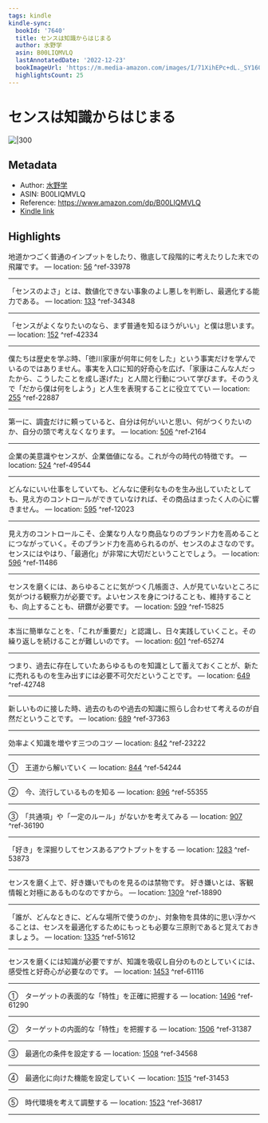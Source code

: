 ```yaml
---
tags: kindle
kindle-sync:
  bookId: '7640'
  title: センスは知識からはじまる
  author: 水野学
  asin: B00LIQMVLQ
  lastAnnotatedDate: '2022-12-23'
  bookImageUrl: 'https://m.media-amazon.com/images/I/71XihEPc+dL._SY160.jpg'
  highlightsCount: 25
---
```


# センスは知識からはじまる
![|300](https://m.media-amazon.com/images/I/71XihEPc+dL.jpg)
## Metadata
* Author: [水野学](https://www.amazon.comundefined)
* ASIN: B00LIQMVLQ
* Reference: https://www.amazon.com/dp/B00LIQMVLQ
* [Kindle link](kindle://book?action=open&asin=B00LIQMVLQ)

## Highlights
地道かつごく普通のインプットをしたり、徹底して段階的に考えたりした末での飛躍です。 — location: [56](kindle://book?action=open&asin=B00LIQMVLQ&location=56) ^ref-33978

---
「センスのよさ」とは、数値化できない事象のよし悪しを判断し、最適化する能力である。 — location: [133](kindle://book?action=open&asin=B00LIQMVLQ&location=133) ^ref-34348

---
「センスがよくなりたいのなら、まず普通を知るほうがいい」と僕は思います。 — location: [152](kindle://book?action=open&asin=B00LIQMVLQ&location=152) ^ref-42334

---
僕たちは歴史を学ぶ時、「徳川家康が何年に何をした」という事実だけを学んでいるのではありません。事実を入口に知的好奇心を広げ、「家康はこんな人だったから、こうしたことを成し遂げた」と人間と行動について学びます。そのうえで「だから僕は何をしよう」と人生を表現することに役立ててい — location: [255](kindle://book?action=open&asin=B00LIQMVLQ&location=255) ^ref-22887

---
第一に、調査だけに頼っていると、自分は何がいいと思い、何がつくりたいのか、自分の頭で考えなくなります。 — location: [506](kindle://book?action=open&asin=B00LIQMVLQ&location=506) ^ref-2164

---
企業の美意識やセンスが、企業価値になる。これが今の時代の特徴です。 — location: [524](kindle://book?action=open&asin=B00LIQMVLQ&location=524) ^ref-49544

---
どんなにいい仕事をしていても、どんなに便利なものを生み出していたとしても、見え方のコントロールができていなければ、その商品はまったく人の心に響きません。 — location: [595](kindle://book?action=open&asin=B00LIQMVLQ&location=595) ^ref-12023

---
見え方のコントロールこそ、企業なり人なり商品なりのブランド力を高めることにつながっていく。そのブランド力を高められるのが、センスのよさなのです。センスにはやはり、「最適化」が非常に大切だということでしょう。 — location: [596](kindle://book?action=open&asin=B00LIQMVLQ&location=596) ^ref-11486

---
センスを磨くには、あらゆることに気がつく几帳面さ、人が見ていないところに気がつける観察力が必要です。よいセンスを身につけることも、維持することも、向上することも、研鑽が必要です。 — location: [599](kindle://book?action=open&asin=B00LIQMVLQ&location=599) ^ref-15825

---
本当に簡単なことを、「これが重要だ」と認識し、日々実践していくこと。その繰り返しを続けることが難しいのです。 — location: [601](kindle://book?action=open&asin=B00LIQMVLQ&location=601) ^ref-65274

---
つまり、過去に存在していたあらゆるものを知識として蓄えておくことが、新たに売れるものを生み出すには必要不可欠だということです。 — location: [649](kindle://book?action=open&asin=B00LIQMVLQ&location=649) ^ref-42748

---
新しいものに接した時、過去のものや過去の知識に照らし合わせて考えるのが自然だということです。 — location: [689](kindle://book?action=open&asin=B00LIQMVLQ&location=689) ^ref-37363

---
効率よく知識を増やす三つのコツ — location: [842](kindle://book?action=open&asin=B00LIQMVLQ&location=842) ^ref-23222

---
①　王道から解いていく — location: [844](kindle://book?action=open&asin=B00LIQMVLQ&location=844) ^ref-54244

---
②　今、流行しているものを知る — location: [896](kindle://book?action=open&asin=B00LIQMVLQ&location=896) ^ref-55355

---
③　「共通項」や「一定のルール」がないかを考えてみる — location: [907](kindle://book?action=open&asin=B00LIQMVLQ&location=907) ^ref-36190

---
「好き」を深掘りしてセンスあるアウトプットをする — location: [1283](kindle://book?action=open&asin=B00LIQMVLQ&location=1283) ^ref-53873

---
センスを磨く上で、好き嫌いでものを見るのは禁物です。 好き嫌いとは、客観情報と対極にあるものなのですから。 — location: [1309](kindle://book?action=open&asin=B00LIQMVLQ&location=1309) ^ref-18890

---
「誰が、どんなときに、どんな場所で使うのか」、対象物を具体的に思い浮かべることは、センスを最適化するためにもっとも必要な三原則であると覚えておきましょう。 — location: [1335](kindle://book?action=open&asin=B00LIQMVLQ&location=1335) ^ref-51612

---
センスを磨くには知識が必要ですが、知識を吸収し自分のものとしていくには、感受性と好奇心が必要なのです。 — location: [1453](kindle://book?action=open&asin=B00LIQMVLQ&location=1453) ^ref-61116

---
①　ターゲットの表面的な「特性」を正確に把握する — location: [1496](kindle://book?action=open&asin=B00LIQMVLQ&location=1496) ^ref-61290

---
②　ターゲットの内面的な「特性」を把握する — location: [1506](kindle://book?action=open&asin=B00LIQMVLQ&location=1506) ^ref-31387

---
③　最適化の条件を設定する — location: [1508](kindle://book?action=open&asin=B00LIQMVLQ&location=1508) ^ref-34568

---
④　最適化に向けた機能を設定していく — location: [1515](kindle://book?action=open&asin=B00LIQMVLQ&location=1515) ^ref-31453

---
⑤　時代環境を考えて調整する — location: [1523](kindle://book?action=open&asin=B00LIQMVLQ&location=1523) ^ref-36817

---
